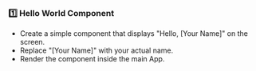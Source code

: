 ### **1️⃣ Hello World Component**  
- Create a simple component that displays "Hello, [Your Name]" on the screen.  
- Replace "[Your Name]" with your actual name.  
- Render the component inside the main App.
